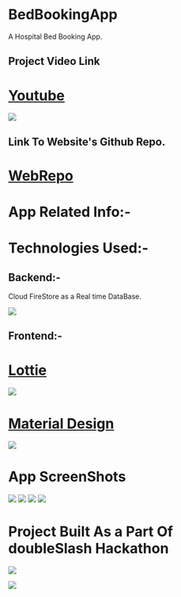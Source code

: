 # BedBookingApp
A Hospital Bed Booking App.

## Project Video Link
# [Youtube](https://youtu.be/-FdshgMwsDg)

![](PentaWizzOnly.png)

## Link To Website's Github Repo.
# [WebRepo](https://github.com/arnikchak/hospital_management)


# App Related Info:-

# Technologies Used:-

## Backend:-

Cloud FireStore as a Real time DataBase.

![](firestore.png)


## Frontend:-

# [Lottie](https://lottiefiles.com/) 
 
 ![](lott.png)
 

# [Material Design](https://material.io/design)

![](mate.png)


# App ScreenShots

![](Screenshot_2021-07-11-09-31-26-40_74d6955cabc4115c4777c545debd3273.jpg)
![](Screenshot_2021-07-11-09-31-33-71_74d6955cabc4115c4777c545debd3273.jpg)
![](Screenshot_2021-07-11-09-31-56-64_74d6955cabc4115c4777c545debd3273.jpg)
![](Screenshot_2021-07-11-09-32-03-76_74d6955cabc4115c4777c545debd3273.jpg)


# Project Built As a Part Of doubleSlash Hackathon

![](havkaka.png)

![](sb1.png)
